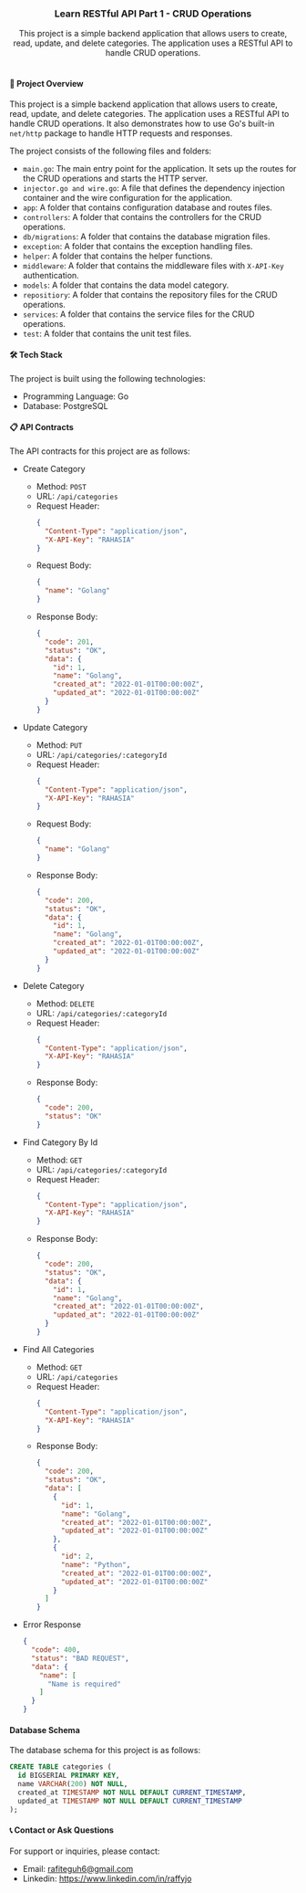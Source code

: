 <div align="center">
  <h3 align="center">Learn RESTful API Part 1 - CRUD Operations</h3>

  <p align="center">
    This project is a simple backend application that allows users to create, read, update, and delete categories. The application uses a RESTful API to handle CRUD operations.
    <br/>
    <br/>
</div>

#### 🚀 Project Overview

This project is a simple backend application that allows users to create, read, update, and delete categories. The application uses a RESTful API to handle CRUD operations. It also demonstrates how to use Go's built-in `net/http` package to handle HTTP requests and responses.

The project consists of the following files and folders:

- `main.go`: The main entry point for the application. It sets up the routes for the CRUD operations and starts the HTTP server.
- `injector.go and wire.go`: A file that defines the dependency injection container and the wire configuration for the application.
- `app`: A folder that contains configuration database and routes files.
- `controllers`: A folder that contains the controllers for the CRUD operations.
- `db/migrations`: A folder that contains the database migration files.
- `exception`: A folder that contains the exception handling files.
- `helper`: A folder that contains the helper functions.
- `middleware`: A folder that contains the middleware files with `X-API-Key` authentication.
- `models`: A folder that contains the data model category.
- `repositiory`: A folder that contains the repository files for the CRUD operations.
- `services`: A folder that contains the service files for the CRUD operations.
- `test`: A folder that contains the unit test files.

#### 🛠️ Tech Stack

The project is built using the following technologies:

- Programming Language: Go
- Database: PostgreSQL

#### 📋 API Contracts

The API contracts for this project are as follows:

- Create Category
  - Method: `POST`
  - URL: `/api/categories`
  - Request Header:
    ```json
    {
      "Content-Type": "application/json",
      "X-API-Key": "RAHASIA"
    }
    ```
  - Request Body:
    ```json
    {
      "name": "Golang"
    }
    ```
  - Response Body:
    ```json
    {
      "code": 201,
      "status": "OK",
      "data": {
        "id": 1,
        "name": "Golang",
        "created_at": "2022-01-01T00:00:00Z",
        "updated_at": "2022-01-01T00:00:00Z"
      }
    }
    ```

- Update Category
  - Method: `PUT`
  - URL: `/api/categories/:categoryId`
  - Request Header:
    ```json
    {
      "Content-Type": "application/json",
      "X-API-Key": "RAHASIA"
    }
    ```
  - Request Body:
    ```json
    {
      "name": "Golang"
    }
    ```
  - Response Body:
    ```json
    {
      "code": 200,
      "status": "OK",
      "data": {
        "id": 1,
        "name": "Golang",
        "created_at": "2022-01-01T00:00:00Z",
        "updated_at": "2022-01-01T00:00:00Z"
      }
    }
    ```

- Delete Category
  - Method: `DELETE`
  - URL: `/api/categories/:categoryId`
  - Request Header:
    ```json
    {
      "Content-Type": "application/json",
      "X-API-Key": "RAHASIA"
    }
    ```
  - Response Body:
    ```json
    {
      "code": 200,
      "status": "OK"
    }
    ```

- Find Category By Id
  - Method: `GET`
  - URL: `/api/categories/:categoryId`
  - Request Header:
    ```json
    {
      "Content-Type": "application/json",
      "X-API-Key": "RAHASIA"
    }
    ```
  - Response Body:
    ```json
    {
      "code": 200,
      "status": "OK",
      "data": {
        "id": 1,
        "name": "Golang",
        "created_at": "2022-01-01T00:00:00Z",
        "updated_at": "2022-01-01T00:00:00Z"
      }
    }
    ```

- Find All Categories
  - Method: `GET`
  - URL: `/api/categories`
  - Request Header:
    ```json
    {
      "Content-Type": "application/json",
      "X-API-Key": "RAHASIA"
    }
    ```
  - Response Body:
    ```json
    {
      "code": 200,
      "status": "OK",
      "data": [
        {
          "id": 1,
          "name": "Golang",
          "created_at": "2022-01-01T00:00:00Z",
          "updated_at": "2022-01-01T00:00:00Z"
        },
        {
          "id": 2,
          "name": "Python",
          "created_at": "2022-01-01T00:00:00Z",
          "updated_at": "2022-01-01T00:00:00Z"
        }
      ]
    }
    ```

- Error Response
  ```json
  {
    "code": 400,
    "status": "BAD REQUEST",
    "data": {
      "name": [
        "Name is required"
      ]
    }
  }
  ```

#### Database Schema

The database schema for this project is as follows:

```sql
CREATE TABLE categories (
  id BIGSERIAL PRIMARY KEY,
  name VARCHAR(200) NOT NULL,
  created_at TIMESTAMP NOT NULL DEFAULT CURRENT_TIMESTAMP,
  updated_at TIMESTAMP NOT NULL DEFAULT CURRENT_TIMESTAMP
);
```

#### 📞 Contact or Ask Questions

For support or inquiries, please contact:

- Email: rafiteguh6@gmail.com
- Linkedin: https://www.linkedin.com/in/raffyjo